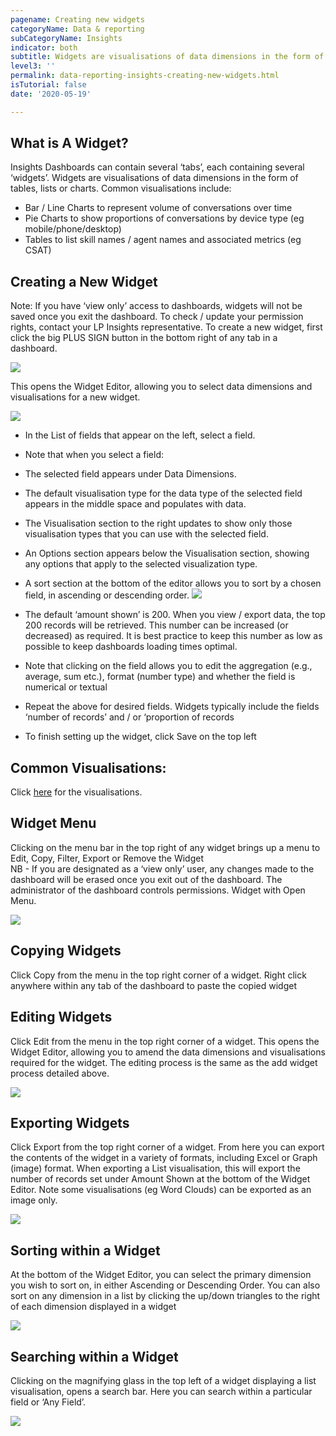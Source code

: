 ```yaml
---
pagename: Creating new widgets
categoryName: Data & reporting
subCategoryName: Insights
indicator: both
subtitle: Widgets are visualisations of data dimensions in the form of tables, lists or charts. 
level3: ''
permalink: data-reporting-insights-creating-new-widgets.html
isTutorial: false
date: '2020-05-19'

---
```

## What is A Widget?
Insights Dashboards can contain several ‘tabs’, each containing several ‘widgets’. Widgets are visualisations of data dimensions in the form of tables, lists or charts. Common visualisations include:
* Bar / Line Charts to represent volume of conversations over time
* Pie Charts  to show proportions of conversations by device type (eg mobile/phone/desktop)
* Tables to list skill names / agent names and associated metrics (eg CSAT)

## Creating a New Widget
Note: If you have ‘view only’ access to dashboards, widgets will not be saved once you exit the dashboard. To check / update your permission rights, contact your LP Insights representative.
To create a new widget, first click the big PLUS SIGN button in the bottom right of any tab in a dashboard. 

![](img/creating-new-widget-insight1.png)

This opens the Widget Editor, allowing you to select data dimensions and visualisations for a new widget.

![](img/creating-new-widget-insight2.png)

* In the List of fields that appear on the left, select a field.
* Note that when you select a field:
* The selected field appears under Data Dimensions.
* The default visualisation type for the data type of the selected field appears in the middle space and populates with data.
* The Visualisation section to the right updates to show only those visualisation types that you can use with the selected field.
* An Options section appears below the Visualisation section, showing any options that apply to the selected visualization type.
* A sort section at the bottom of the editor allows you to sort by a chosen field, in ascending or descending order.
 ![](img/creating-new-widget-insight3.png)
 
* The default ‘amount shown’ is 200. When you view / export data, the top 200 records will be retrieved. This number can be increased (or decreased) as required. It is best practice to keep this number as low as possible to keep dashboards loading times optimal. 
* Note that clicking on the field allows you to edit the aggregation (e.g., average, sum etc.), format (number type) and whether the field is numerical or textual
* Repeat the above for desired fields. Widgets typically include the fields ‘number of records’ and / or ‘proportion of records
* To finish setting up the widget, click Save on the top left

## Common Visualisations:
Click [here](data-reporting-insights-insights-user-guide.html#common-visualisations) for the visualisations.
 
## Widget Menu
Clicking on the menu bar in the top right of any widget brings up a menu to Edit, Copy, Filter, Export or Remove the Widget  
NB - If you are designated as a ‘view only’ user, any changes made to the dashboard will be erased once you exit out of the dashboard. The administrator of the dashboard controls permissions.
Widget with Open Menu.

![](img/creating-new-widget-insight6.png)

## Copying Widgets
Click Copy from the menu in the top right corner of a widget. Right click anywhere within any tab of the dashboard to paste the copied widget

## Editing Widgets
Click Edit from the menu in the top right corner of a widget. This opens the Widget Editor, allowing you to amend the data dimensions and visualisations required for the widget. The editing process is the same as the add widget process detailed above.

![](img/creating-new-widget-insight7.png)

## Exporting Widgets
Click Export from the top right corner of a widget. From here you can export the contents of the widget in a variety of formats, including Excel or Graph (image) format. When exporting a List visualisation, this will export the number of records set under Amount Shown at the bottom of the Widget Editor. Note some visualisations (eg Word Clouds) can be exported as an image only.

![](img/creating-new-widget-insight8.png)

## Sorting within a Widget
At the bottom of the Widget Editor, you can select the primary dimension you wish to sort on, in either Ascending or Descending Order. You can also sort on any dimension in a list by clicking the up/down triangles to the right of each dimension displayed in a widget

![](img/creating-new-widget-insight9.png)

## Searching within a Widget
Clicking on the magnifying glass in the top left of a widget displaying a list visualisation, opens a search bar. Here you can search within a particular field or ‘Any Field’.

![](img/creating-new-widget-insight10.png)
